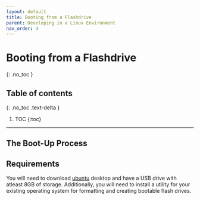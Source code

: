 ```yaml
---
layout: default
title: Booting from a Flashdrive
parent: Developing in a Linux Environment
nav_order: 4
---
```


# Booting from a Flashdrive
{: .no_toc }

## Table of contents
{: .no_toc .text-delta }

1. TOC
{:toc}

---

## The Boot-Up Process

## Requirements

You will need to download [ubuntu] desktop and have a USB drive with atleast 8GB of storage. Additionally, you will need to install a utility for your existing operating system for formatting and creating bootable flash drives.

[here]: https://ubuntu.com/tutorials/create-a-usb-stick-on-ubuntu#1-overview
[ubuntu]: https://ubuntu.com/download/desktop

